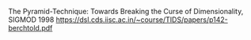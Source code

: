 The Pyramid-Technique: Towards Breaking the Curse of Dimensionality, SIGMOD 1998
https://dsl.cds.iisc.ac.in/~course/TIDS/papers/p142-berchtold.pdf
